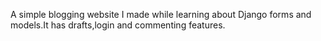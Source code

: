A simple blogging website I made while learning about Django forms and models.It has drafts,login and commenting features.
